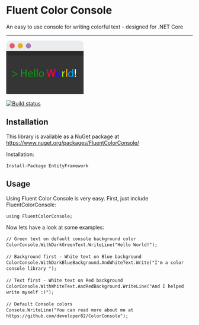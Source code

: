 Fluent Color Console
===================


An easy to use console for writing colorful text - designed for .NET Core

----------

![Fluent Color Console](https://github.com/developer82/FluentColorConsole/blob/master/Logo.png?raw=true)

[![Build status](https://ci.appveyor.com/api/projects/status/gob5yjggdok58q5y?svg=true)](https://ci.appveyor.com/project/developer82/fluentcolorconsole)

Installation
-------------
This library is available as a NuGet package at https://www.nuget.org/packages/FluentColorConsole/

Installation:

    Install-Package EntityFramework



Usage
--------
Using Fluent Color Console is very easy.
First, just include FluentColorConsole:

    using FluentColorConsole;

Now lets have a look at some examples:

    // Green text on default console background color
    ColorConsole.WithDarkGreenText.WriteLine("Hello World!");

    // Background first - White text on Blue background
    ColorConsole.WithDarkBlueBackground.AndWhiteText.Write("I'm a color console library ");

    // Text first - White text on Red background
    ColorConsole.WithWhiteText.AndRedBackground.WriteLine("And I helped write myself :)");

    // Default Console colors
    Console.WriteLine("You can read more about me at https://github.com/developer82/ColorConsole");

